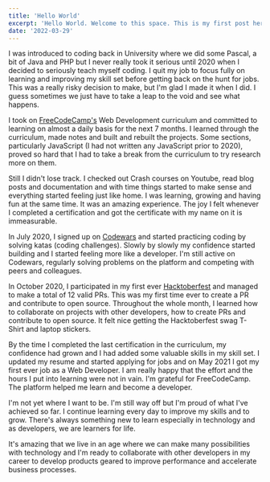 ```yaml
---
title: 'Hello World'
excerpt: 'Hello World. Welcome to this space. This is my first post here and I figured I might as well start off by reflecting a bit on my journey in the vast world of code so far. Here we go.'
date: '2022-03-29'
---
```


I was introduced to coding back in University where we did some Pascal, a bit of Java and PHP but I never really took it serious until 2020 when I decided to seriously teach myself coding. I quit my job to focus fully on learning and improving my skill set before getting back on the hunt for jobs. This was a really risky decision to make, but I'm glad I made it when I did. I guess sometimes we just have to take a leap to the void and see what happens.

I took on [FreeCodeCamp's](https://www.freecodecamp.org/) Web Development curriculum and committed to learning on almost a daily basis for the next 7 months. I learned through the curriculum, made notes and built and rebuilt the projects. Some sections, particularly JavaScript (I had not written any JavaScript prior to 2020), proved so hard that I had to take a break from the curriculum to try research more on them. 

Still I didn't lose track. I checked out Crash courses on Youtube, read blog posts and documentation and with time things started to make sense and everything started feeling just like home. I was learning, growing and having fun at the same time. It was an amazing experience. The joy I felt whenever I completed a certification and got the certificate with my name on it is immeasurable. 

In July 2020, I signed up on [Codewars](https://codewars.com) and started practicing coding by solving katas (coding challenges).  Slowly by slowly my confidence started building and I started feeling more like a developer. I'm still active on Codewars, regularly solving problems on the platform and competing with peers and colleagues.

In October 2020, I participated in my first ever [Hacktoberfest](https://hacktoberfest.digitalocean.com/) and managed to make a total of 12 valid PRs. This was my first time ever to create a PR and contribute to open source. Throughout the whole month, I learned how to collaborate on projects with other developers, how to create PRs and contribute to open source. It felt nice getting the Hacktoberfest swag T-Shirt and laptop stickers.

By the time I completed the last certification in the curriculum, my confidence had grown and I had added some valuable skills in my skill set. I updated my resume and started applying for jobs and on May 2021 I got my first ever job as a Web Developer. I am really happy that the effort and the hours I put into learning were not in vain. I'm grateful for FreeCodeCamp. The platform helped me learn and become a developer. 

I'm not yet where I want to be. I'm still way off but I'm proud of what I've achieved so far. I continue learning every day to improve my skills and to grow. There's always something new to learn especially in technology and as developers, we are learners for life.

It's amazing that we live in an age where we can make many possibilities with technology and I'm ready to collaborate with other developers in my career to develop products geared to improve performance and accelerate business processes.

